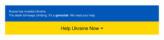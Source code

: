 [![Ukrainian flag with text: Russia has invaded Ukraine and already killed tens of thousands of civilians, with many more raped or tortured. The death toll keeps climbing. It's a *genocide*. We need your help. Let's fight back against the Russian regime. Help Ukraine Now ->](https://raw.githubusercontent.com/vshymanskyy/StandWithUkraine/main/banner2-direct.svg)](https://github.com/vshymanskyy/StandWithUkraine/blob/main/docs/README.md)

